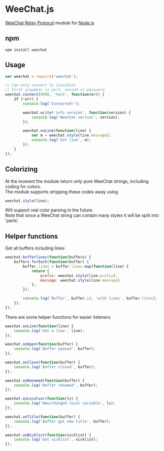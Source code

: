 WeeChat.js
===

[WeeChat Relay Protocol](http://www.weechat.org/files/doc/devel/weechat_relay_protocol.en.html) 
module for [Node.js](http://nodejs.org)

npm
---

    npm install weechat

Usage
---

```JavaScript
var weechat = require('weechat');

// Can only connect to localhost
// First argument is port, second is password
weechat.connect(8000, 'test', function(err) {
    if (!err) {
        console.log('Connected!');

        weechat.write('info version', function(version) {
            console.log('WeeChat version', version);
        });

        weechat.onLine(function(line) {
            var m = weechat.style(line.message);
            console.log('Got line', m);
        });
    }
});
```

Colorizing
---

At the moment the module return only pure WeeChat strings, including coding for colors.   
The module supports stripping these codes away using

```JavaScript
weechat.style(line);
```

Will support real color parsing in the future.  
Note that since a WeeChat string can contain many styles it will be split into 'parts'.


Helper functions
---

Get all buffers including lines:

```JavaScript
weechat.bufferlines(function(buffers) {
    buffers.forEach(function(buffer) {
        buffer.lines = buffer.lines.map(function(line) {
            return {
                prefix: weechat.style(line.prefix),
                message: weechat.style(line.message)
            };
        });

        console.log('Buffer', buffer.id, 'with lines', buffer.lines);
    });
});
```

There are some helper functions for easier listeners

```JavaScript
weechat.onLine(function(line) {
    console.log('Got a line', line);
});

weechat.onOpen(function(buffer) {
    console.log('Buffer opened', buffer);
});

weechat.onClose(function(buffer) {
    console.log('Buffer closed', buffer);
});

weechat.onRenamed(function(buffer) {
    console.log('Buffer renamed', buffer);
});

weechat.onLocalvar(function(lv) {
    console.log('New/changed local variable', lv);
});

weechat.onTitle(function(buffer) {
    console.log('Buffer got new title', buffer);
});

weechat.onNicklist(function(nicklist) {
    console.log('Got nicklist', nicklist);
});
```
